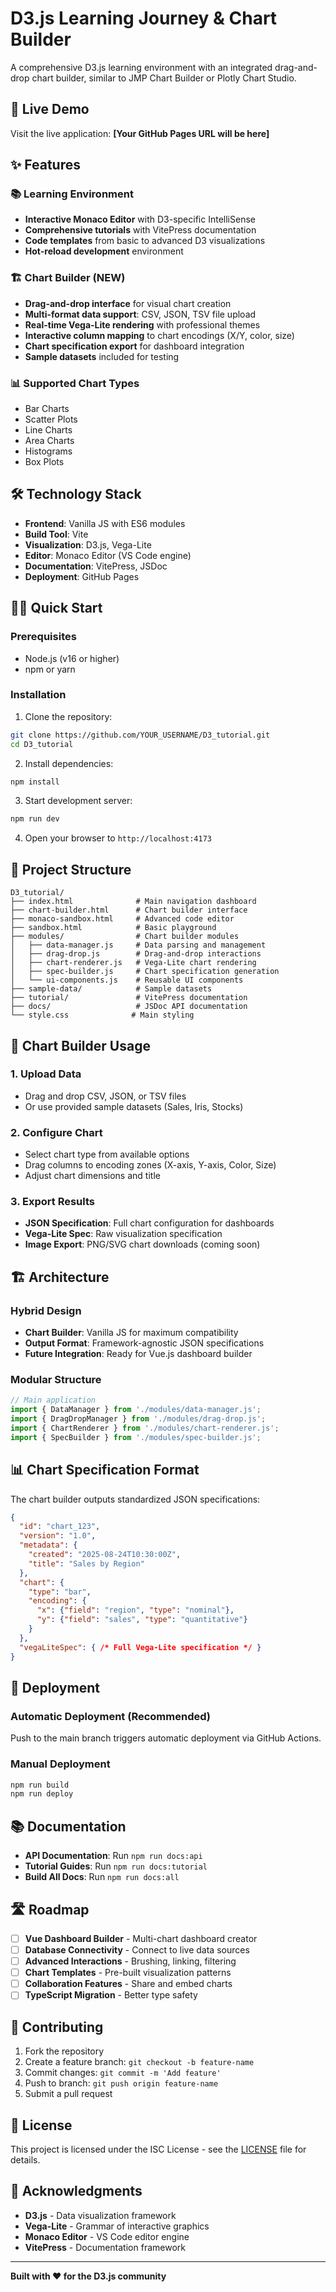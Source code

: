 # D3.js Learning Journey & Chart Builder

A comprehensive D3.js learning environment with an integrated drag-and-drop chart builder, similar to JMP Chart Builder or Plotly Chart Studio.

## 🚀 Live Demo

Visit the live application: **[Your GitHub Pages URL will be here]**

## ✨ Features

### 📚 Learning Environment
- **Interactive Monaco Editor** with D3-specific IntelliSense
- **Comprehensive tutorials** with VitePress documentation
- **Code templates** from basic to advanced D3 visualizations
- **Hot-reload development** environment

### 🏗️ Chart Builder (NEW)
- **Drag-and-drop interface** for visual chart creation
- **Multi-format data support**: CSV, JSON, TSV file upload
- **Real-time Vega-Lite rendering** with professional themes
- **Interactive column mapping** to chart encodings (X/Y, color, size)
- **Chart specification export** for dashboard integration
- **Sample datasets** included for testing

### 📊 Supported Chart Types
- Bar Charts
- Scatter Plots
- Line Charts
- Area Charts
- Histograms
- Box Plots

## 🛠️ Technology Stack

- **Frontend**: Vanilla JS with ES6 modules
- **Build Tool**: Vite
- **Visualization**: D3.js, Vega-Lite
- **Editor**: Monaco Editor (VS Code engine)
- **Documentation**: VitePress, JSDoc
- **Deployment**: GitHub Pages

## 🏃‍♂️ Quick Start

### Prerequisites
- Node.js (v16 or higher)
- npm or yarn

### Installation

1. Clone the repository:
```bash
git clone https://github.com/YOUR_USERNAME/D3_tutorial.git
cd D3_tutorial
```

2. Install dependencies:
```bash
npm install
```

3. Start development server:
```bash
npm run dev
```

4. Open your browser to `http://localhost:4173`

## 📁 Project Structure

```
D3_tutorial/
├── index.html              # Main navigation dashboard
├── chart-builder.html      # Chart builder interface
├── monaco-sandbox.html     # Advanced code editor
├── sandbox.html            # Basic playground
├── modules/                # Chart builder modules
│   ├── data-manager.js     # Data parsing and management
│   ├── drag-drop.js        # Drag-and-drop interactions
│   ├── chart-renderer.js   # Vega-Lite chart rendering
│   ├── spec-builder.js     # Chart specification generation
│   └── ui-components.js    # Reusable UI components
├── sample-data/            # Sample datasets
├── tutorial/               # VitePress documentation
├── docs/                   # JSDoc API documentation
└── style.css              # Main styling
```

## 🎯 Chart Builder Usage

### 1. Upload Data
- Drag and drop CSV, JSON, or TSV files
- Or use provided sample datasets (Sales, Iris, Stocks)

### 2. Configure Chart
- Select chart type from available options
- Drag columns to encoding zones (X-axis, Y-axis, Color, Size)
- Adjust chart dimensions and title

### 3. Export Results
- **JSON Specification**: Full chart configuration for dashboards
- **Vega-Lite Spec**: Raw visualization specification
- **Image Export**: PNG/SVG chart downloads (coming soon)

## 🏗️ Architecture

### Hybrid Design
- **Chart Builder**: Vanilla JS for maximum compatibility
- **Output Format**: Framework-agnostic JSON specifications
- **Future Integration**: Ready for Vue.js dashboard builder

### Modular Structure
```javascript
// Main application
import { DataManager } from './modules/data-manager.js';
import { DragDropManager } from './modules/drag-drop.js';
import { ChartRenderer } from './modules/chart-renderer.js';
import { SpecBuilder } from './modules/spec-builder.js';
```

## 📊 Chart Specification Format

The chart builder outputs standardized JSON specifications:

```json
{
  "id": "chart_123",
  "version": "1.0",
  "metadata": {
    "created": "2025-08-24T10:30:00Z",
    "title": "Sales by Region"
  },
  "chart": {
    "type": "bar",
    "encoding": {
      "x": {"field": "region", "type": "nominal"},
      "y": {"field": "sales", "type": "quantitative"}
    }
  },
  "vegaLiteSpec": { /* Full Vega-Lite specification */ }
}
```

## 🚀 Deployment

### Automatic Deployment (Recommended)
Push to the main branch triggers automatic deployment via GitHub Actions.

### Manual Deployment
```bash
npm run build
npm run deploy
```

## 📚 Documentation

- **API Documentation**: Run `npm run docs:api` 
- **Tutorial Guides**: Run `npm run docs:tutorial`
- **Build All Docs**: Run `npm run docs:all`

## 🛣️ Roadmap

- [ ] **Vue Dashboard Builder** - Multi-chart dashboard creator
- [ ] **Database Connectivity** - Connect to live data sources
- [ ] **Advanced Interactions** - Brushing, linking, filtering
- [ ] **Chart Templates** - Pre-built visualization patterns
- [ ] **Collaboration Features** - Share and embed charts
- [ ] **TypeScript Migration** - Better type safety

## 🤝 Contributing

1. Fork the repository
2. Create a feature branch: `git checkout -b feature-name`
3. Commit changes: `git commit -m 'Add feature'`
4. Push to branch: `git push origin feature-name`
5. Submit a pull request

## 📝 License

This project is licensed under the ISC License - see the [LICENSE](LICENSE) file for details.

## 🙏 Acknowledgments

- **D3.js** - Data visualization framework
- **Vega-Lite** - Grammar of interactive graphics
- **Monaco Editor** - VS Code editor engine
- **VitePress** - Documentation framework

---

**Built with ❤️ for the D3.js community**